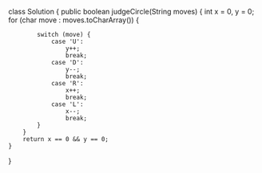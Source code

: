 class Solution {
    public boolean judgeCircle(String moves) {
        int x = 0, y = 0; 
        for (char move : moves.toCharArray()) {
            
            switch (move) {
                case 'U':
                    y++;
                    break;                
                case 'D':
                    y--;
                    break; 
                case 'R':
                    x++;
                    break; 
                case 'L':
                    x--;
                    break; 
            }
        }
        return x == 0 && y == 0;
    }
}